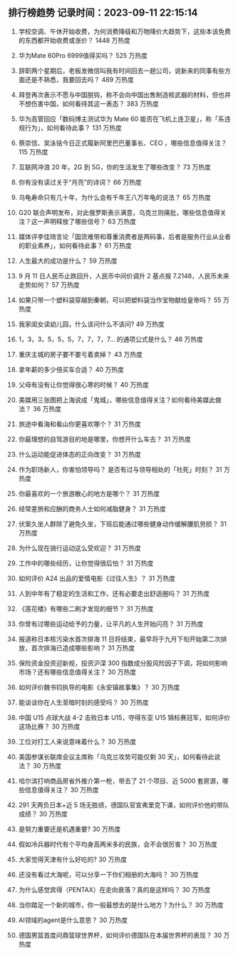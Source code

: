 
## 排行榜趋势 记录时间：2023-09-11 22:15:14
  
  1. 学校空调、午休开始收费，为何消费降级和万物降价大趋势下，这些本该免费的东西都开始收费或涨价？ 1448 万热度
    
  2. 华为Mate 60Pro 6999值得买吗？ 525 万热度
    
  3. 辞职两个星期后，老板发微信叫我有时间回去一趟公司，说新来的同事有些方面还是不熟悉，我要回去吗？ 489 万热度
    
  4. 拜登再次表示不愿与中国脱钩，称不会向中国出售制造核武器的材料，但也并不想伤害中国，如何看待其这一表态？ 383 万热度
    
  5. 华为高管回应「数码博主测试华为 Mate 60 能否在飞机上连卫星」，称「系违规行为」，如何看待此事？ 131 万热度
    
  6. 蔡崇信、吴泳铭今日正式履新阿里巴巴董事长、CEO ，哪些信息值得关注？ 115 万热度
    
  7. 互联网冲浪 20 年，2G 到 5G，你的生活发生了哪些改变？ 73 万热度
    
  8. 你有没有读过关于“月亮”的诗词？ 66 万热度
    
  9. 乌龟寿命只有几十年，为什么会有千年王八万年龟的说法？ 65 万热度
    
  10. G20 联合声明发布，对此俄罗斯表示满意，乌克兰则痛批，哪些信息值得关注？这一声明释放了哪些信号？ 63 万热度
    
  11. 媒体评李佳琦言论「国货难带和尊重消费者是两码事，后者是服务行业从业者的职业素养」，如何看待此事？ 61 万热度
    
  12. 人生最大的成功是什么？ 59 万热度
    
  13. 9  月 11 日人民币止跌回升，人民币中间价调升 2 基点报 7.2148，人民币未来走势如何？ 57 万热度
    
  14. 如果只带一个塑料袋穿越到秦朝，可以把塑料袋当作宝物献给皇帝吗？ 55 万热度
    
  15. 我家闺女读幼儿园，什么该问什么不该问? 49 万热度
    
  16. 1，3，3，5，5，5，7，7，7，7... 的通项公式是什么？ 46 万热度
    
  17. 重庆主城的房子要不要亏着卖掉？ 43 万热度
    
  18. 拿年薪的多少倍买车合适？ 40 万热度
    
  19. 父母有没有让你觉得很心寒的时候？ 40 万热度
    
  20. 美媒用三张图把上海说成「鬼城」，哪些信息值得关注？如何看待美媒此做法？ 36 万热度
    
  21. 旅途中看海和看山你更喜欢哪个？ 31 万热度
    
  22. 你最理想的自驾游目的地是哪里，你想开什么车去？ 31 万热度
    
  23. 什么运动能促进体态的正向改变？ 31 万热度
    
  24. 作为职场新人，你害怕领导吗？ 是否有过与领导相处的「社死」时刻？ 31 万热度
    
  25. 你最喜欢的一个旅游散心的地方是哪个？ 31 万热度
    
  26. 经常差旅和应酬的商务人士如何减脂健身？ 31 万热度
    
  27. 伏案久坐人群除了避免久坐，下班后能通过哪些健身动作缓解腰肌劳损？ 31 万热度
    
  28. 为什么现在骑行运动这么受欢迎？ 31 万热度
    
  29. 工作中的哪些经历，让你觉得很后怕？ 31 万热度
    
  30. 如何评价 A24 出品的爱情电影《过往人生》？ 31 万热度
    
  31. 人到中年有了稳定的生活和工作，还有必要走出舒适圈吗？ 31 万热度
    
  32. 《莲花楼》有哪些二刷才发现的细节？ 31 万热度
    
  33. 你曾有过哪些运动给予的力量，让平凡的人生开始闪亮？ 31 万热度
    
  34. 报道称日本核污染水首次排海 11 日将结束，最早将于九月下旬开始第二次排放，首次排海已造成哪些影响？ 31 万热度
    
  35. 保险资金投资迎新规，投资沪深 300 指数成分股风险因子下调，将如何影响市场？还有哪些信息值得关注？ 30 万热度
    
  36. 如何评价魏书钧执导的电影《永安镇故事集》？ 30 万热度
    
  37. 能谈谈你在人生至暗时刻的感受吗？ 30 万热度
    
  38. 中国 U15 点球大战 4-2 击败日本 U15，夺得东亚 U15 锦标赛冠军，如何评价这场比赛？ 30 万热度
    
  39. 工位对打工人来说意味着什么？ 30 万热度
    
  40. 美国参谋长联席会议主席称「乌克兰攻势可能仅剩 30 天」，如何看待此说法？ 30 万热度
    
  41. 哈尔滨打响商品房省外推介第一枪，带去了 21 个项目、近 5000 套房源，哪些信息值得关注？ 30 万热度
    
  42. 291 天两负日本+近 5 场无胜绩，德国队官宣弗里克下课，如何评价他的带队成绩？ 30 万热度
    
  43. 是努力重要还是机遇重要? 30 万热度
    
  44. 假如冷兵器时代有个平均身高两米多的民族，会不会很厉害？ 30 万热度
    
  45. 大家觉得天津有什么好吃的? 30 万热度
    
  46. 还没有看过大海呢，可以分享一下你们相册的大海吗？ 30 万热度
    
  47. 为什么感觉宾得（PENTAX）在走向衰落？真的是这样吗？ 30 万热度
    
  48. 当你踏足一个新的城市，你一般最想去的是什么地方？为什么？ 30 万热度
    
  49. AI领域的agent是什么意思？ 30 万热度
    
  50. 德国男篮首度问鼎篮球世界杯，如何评价德国队在本届世界杯的表现？ 30 万热度
    